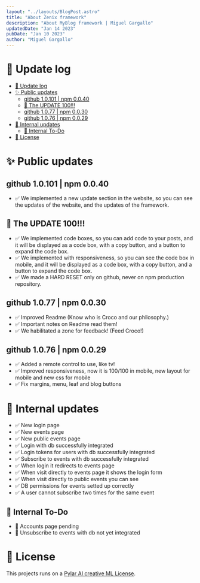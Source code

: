 ```yaml
---
layout: "../layouts/BlogPost.astro"
title: "About Zenix framework"
description: "About MyBlog framework | Miguel Gargallo"
updatedDate: "Jan 14 2023"
pubDate: "Jan 10 2023"
author: "Miguel Gargallo"
---
```


# 🚀 Update log

- [🚀 Update log](#-update-log)
- [✨ Public updates](#-public-updates)
  - [github 1.0.101 | npm 0.0.40](#github-10101--npm-0040)
  - [🎉 The UPDATE 100!!!](#-the-update-100)
  - [github 1.0.77 | npm 0.0.30](#github-1077--npm-0030)
  - [github 1.0.76 | npm 0.0.29](#github-1076--npm-0029)
- [🚀 Internal updates](#-internal-updates)
  - [🦄 Internal To-Do](#-internal-to-do)
- [📝 License](#-license)

# ✨ Public updates

## github 1.0.101 | npm 0.0.40

- ✅ We implemented a new update section in the website, so you can see the updates of the website, and the updates of the framework.

## 🎉 The UPDATE 100!!!

- ✅ We implemented code boxes, so you can add code to your posts, and it will be displayed as a code box, with a copy button, and a button to expand the code box.
- ✅ We implemented with responsiveness, so you can see the code box in mobile, and it will be displayed as a code box, with a copy button, and a button to expand the code box.
- ✅ We made a HARD RESET only on github, never on npm production repository.

## github 1.0.77 | npm 0.0.30

- ✅ Improved Readme (Know who is Croco and our philosophy.)
- ✅ Important notes on Readme read them!
- ✅ We habilitated a zone for feedback! (Feed Croco!)

## github 1.0.76 | npm 0.0.29

- ✅ Added a remote control to use, like tv!
- ✅ Improved responsiveness, now it is 100/100 in mobile, new layout for mobile and new css for mobile
- ✅ Fix margins, menu, leaf and blog buttons

# 🚀 Internal updates

- ✅ New login page
- ✅ New events page
- ✅ New public events page
- ✅ Login with db successfully integrated
- ✅ Login tokens for users with db successfully integrated
- ✅ Subscribe to events with db successfully integrated
- ✅ When login it redirects to events page
- ✅ When visit directly to events page it shows the login form
- ✅ When visit directly to public events you can see
- ✅ DB permissions for events setted up correctly
- ✅ A user cannot subscribe two times for the same event

## 🦄 Internal To-Do
- 🦄 Accounts page pending
- 🦄 Unsubscribe to events with db not yet integrated

# 📝 License

This projects runs on a [Pylar AI creative ML License](https://huggingface.co/spaces/superdatas/LICENSE).
